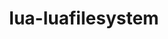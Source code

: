 ---
title: "lua-luafilesystem"
layout: cache
categories: [package, develop]
meta: {"versions": ["1_8_0"], "compilers": ["gcc@=11.3.0", "gcc@=7.5.0"], "oss": ["ubuntu18.04", "ubuntu22.04"], "platforms": ["linux"], "targets": ["x86_64", "x86_64_v3"], "stacks": ["tutorial"], "num_specs": 23, "num_specs_by_stack": {"tutorial": 23}}
spec_details: [{"hash": "njrfip3gfyulhucikxmpnccuwkfkwxmu", "compiler": "gcc@=7.5.0", "versions": ["1_8_0"], "os": "ubuntu18.04", "platform": "linux", "target": "x86_64", "variants": [], "stacks": ["tutorial"], "size": "-", "tarball": "https://binaries.spack.io/develop/build_cache/linux-ubuntu18.04-x86_64/gcc-7.5.0/lua-luafilesystem-1_8_0/linux-ubuntu18.04-x86_64-gcc-7.5.0-lua-luafilesystem-1_8_0-njrfip3gfyulhucikxmpnccuwkfkwxmu.spack"}, {"hash": "r5jvomt264spfookt7svcxhopmc3lfls", "compiler": "gcc@=7.5.0", "versions": ["1_8_0"], "os": "ubuntu18.04", "platform": "linux", "target": "x86_64", "variants": [], "stacks": ["tutorial"], "size": "-", "tarball": "https://binaries.spack.io/develop/build_cache/linux-ubuntu18.04-x86_64/gcc-7.5.0/lua-luafilesystem-1_8_0/linux-ubuntu18.04-x86_64-gcc-7.5.0-lua-luafilesystem-1_8_0-r5jvomt264spfookt7svcxhopmc3lfls.spack"}, {"hash": "lwaasprl5ymclto44nncd4cvozlmtk3s", "compiler": "gcc@=7.5.0", "versions": ["1_8_0"], "os": "ubuntu18.04", "platform": "linux", "target": "x86_64", "variants": [], "stacks": ["tutorial"], "size": "-", "tarball": "https://binaries.spack.io/develop/build_cache/linux-ubuntu18.04-x86_64/gcc-7.5.0/lua-luafilesystem-1_8_0/linux-ubuntu18.04-x86_64-gcc-7.5.0-lua-luafilesystem-1_8_0-lwaasprl5ymclto44nncd4cvozlmtk3s.spack"}, {"hash": "73o2p2gosyogbw6ov7nyaykbfjqmqdpd", "compiler": "gcc@=7.5.0", "versions": ["1_8_0"], "os": "ubuntu18.04", "platform": "linux", "target": "x86_64", "variants": [], "stacks": ["tutorial"], "size": "-", "tarball": "https://binaries.spack.io/develop/build_cache/linux-ubuntu18.04-x86_64/gcc-7.5.0/lua-luafilesystem-1_8_0/linux-ubuntu18.04-x86_64-gcc-7.5.0-lua-luafilesystem-1_8_0-73o2p2gosyogbw6ov7nyaykbfjqmqdpd.spack"}, {"hash": "twyj7zaq7pr33gh6mhgomtzdp2t3ezwc", "compiler": "gcc@=7.5.0", "versions": ["1_8_0"], "os": "ubuntu18.04", "platform": "linux", "target": "x86_64", "variants": [], "stacks": ["tutorial"], "size": "-", "tarball": "https://binaries.spack.io/develop/build_cache/linux-ubuntu18.04-x86_64/gcc-7.5.0/lua-luafilesystem-1_8_0/linux-ubuntu18.04-x86_64-gcc-7.5.0-lua-luafilesystem-1_8_0-twyj7zaq7pr33gh6mhgomtzdp2t3ezwc.spack"}, {"hash": "dp2amnd45eczx6lyw6jaqlvzpgkl3qev", "compiler": "gcc@=7.5.0", "versions": ["1_8_0"], "os": "ubuntu18.04", "platform": "linux", "target": "x86_64", "variants": [], "stacks": ["tutorial"], "size": "-", "tarball": "https://binaries.spack.io/develop/build_cache/linux-ubuntu18.04-x86_64/gcc-7.5.0/lua-luafilesystem-1_8_0/linux-ubuntu18.04-x86_64-gcc-7.5.0-lua-luafilesystem-1_8_0-dp2amnd45eczx6lyw6jaqlvzpgkl3qev.spack"}, {"hash": "hgwsbzxasrotivmzy3vfwv77ggwe6qhd", "compiler": "gcc@=7.5.0", "versions": ["1_8_0"], "os": "ubuntu18.04", "platform": "linux", "target": "x86_64", "variants": [], "stacks": ["tutorial"], "size": "-", "tarball": "https://binaries.spack.io/develop/build_cache/linux-ubuntu18.04-x86_64/gcc-7.5.0/lua-luafilesystem-1_8_0/linux-ubuntu18.04-x86_64-gcc-7.5.0-lua-luafilesystem-1_8_0-hgwsbzxasrotivmzy3vfwv77ggwe6qhd.spack"}, {"hash": "uv7ejwox4ql4pybr6cmwq4m6wweb3n46", "compiler": "gcc@=7.5.0", "versions": ["1_8_0"], "os": "ubuntu18.04", "platform": "linux", "target": "x86_64", "variants": ["build_system=lua"], "stacks": ["tutorial"], "size": "-", "tarball": "https://binaries.spack.io/develop/build_cache/linux-ubuntu18.04-x86_64/gcc-7.5.0/lua-luafilesystem-1_8_0/linux-ubuntu18.04-x86_64-gcc-7.5.0-lua-luafilesystem-1_8_0-uv7ejwox4ql4pybr6cmwq4m6wweb3n46.spack"}, {"hash": "kwpgb3urjov6ybenzxgg4lvdalirwcda", "compiler": "gcc@=7.5.0", "versions": ["1_8_0"], "os": "ubuntu18.04", "platform": "linux", "target": "x86_64", "variants": [], "stacks": ["tutorial"], "size": "-", "tarball": "https://binaries.spack.io/develop/build_cache/linux-ubuntu18.04-x86_64/gcc-7.5.0/lua-luafilesystem-1_8_0/linux-ubuntu18.04-x86_64-gcc-7.5.0-lua-luafilesystem-1_8_0-kwpgb3urjov6ybenzxgg4lvdalirwcda.spack"}, {"hash": "j47jduwfw2sgvd7w5bxooappkws5modg", "compiler": "gcc@=7.5.0", "versions": ["1_8_0"], "os": "ubuntu18.04", "platform": "linux", "target": "x86_64", "variants": [], "stacks": ["tutorial"], "size": "-", "tarball": "https://binaries.spack.io/develop/build_cache/linux-ubuntu18.04-x86_64/gcc-7.5.0/lua-luafilesystem-1_8_0/linux-ubuntu18.04-x86_64-gcc-7.5.0-lua-luafilesystem-1_8_0-j47jduwfw2sgvd7w5bxooappkws5modg.spack"}, {"hash": "xtsrghkvbss6ixhodbxmjuwkmfqmtaeq", "compiler": "gcc@=7.5.0", "versions": ["1_8_0"], "os": "ubuntu18.04", "platform": "linux", "target": "x86_64", "variants": [], "stacks": ["tutorial"], "size": "-", "tarball": "https://binaries.spack.io/develop/build_cache/linux-ubuntu18.04-x86_64/gcc-7.5.0/lua-luafilesystem-1_8_0/linux-ubuntu18.04-x86_64-gcc-7.5.0-lua-luafilesystem-1_8_0-xtsrghkvbss6ixhodbxmjuwkmfqmtaeq.spack"}, {"hash": "wp45h4tr6jhegrg6aocmpqgvlbvvohzk", "compiler": "gcc@=7.5.0", "versions": ["1_8_0"], "os": "ubuntu18.04", "platform": "linux", "target": "x86_64", "variants": [], "stacks": ["tutorial"], "size": "-", "tarball": "https://binaries.spack.io/develop/build_cache/linux-ubuntu18.04-x86_64/gcc-7.5.0/lua-luafilesystem-1_8_0/linux-ubuntu18.04-x86_64-gcc-7.5.0-lua-luafilesystem-1_8_0-wp45h4tr6jhegrg6aocmpqgvlbvvohzk.spack"}, {"hash": "rvjib4qrzbf456r3xxpxl7hh4nkfgrlk", "compiler": "gcc@=7.5.0", "versions": ["1_8_0"], "os": "ubuntu18.04", "platform": "linux", "target": "x86_64", "variants": ["build_system=lua"], "stacks": ["tutorial"], "size": "-", "tarball": "https://binaries.spack.io/develop/build_cache/linux-ubuntu18.04-x86_64/gcc-7.5.0/lua-luafilesystem-1_8_0/linux-ubuntu18.04-x86_64-gcc-7.5.0-lua-luafilesystem-1_8_0-rvjib4qrzbf456r3xxpxl7hh4nkfgrlk.spack"}, {"hash": "sfo7cal43j2nok2e4f2b2pf2zjt4pmna", "compiler": "gcc@=7.5.0", "versions": ["1_8_0"], "os": "ubuntu18.04", "platform": "linux", "target": "x86_64", "variants": [], "stacks": ["tutorial"], "size": "-", "tarball": "https://binaries.spack.io/develop/build_cache/linux-ubuntu18.04-x86_64/gcc-7.5.0/lua-luafilesystem-1_8_0/linux-ubuntu18.04-x86_64-gcc-7.5.0-lua-luafilesystem-1_8_0-sfo7cal43j2nok2e4f2b2pf2zjt4pmna.spack"}, {"hash": "nsi72rguzf5efefi6hs6tzjhhs4mwras", "compiler": "gcc@=7.5.0", "versions": ["1_8_0"], "os": "ubuntu18.04", "platform": "linux", "target": "x86_64", "variants": [], "stacks": ["tutorial"], "size": "-", "tarball": "https://binaries.spack.io/develop/build_cache/linux-ubuntu18.04-x86_64/gcc-7.5.0/lua-luafilesystem-1_8_0/linux-ubuntu18.04-x86_64-gcc-7.5.0-lua-luafilesystem-1_8_0-nsi72rguzf5efefi6hs6tzjhhs4mwras.spack"}, {"hash": "7uma3raa5goq4mkecnisg3ncqw3mymle", "compiler": "gcc@=7.5.0", "versions": ["1_8_0"], "os": "ubuntu18.04", "platform": "linux", "target": "x86_64", "variants": [], "stacks": ["tutorial"], "size": "-", "tarball": "https://binaries.spack.io/develop/build_cache/linux-ubuntu18.04-x86_64/gcc-7.5.0/lua-luafilesystem-1_8_0/linux-ubuntu18.04-x86_64-gcc-7.5.0-lua-luafilesystem-1_8_0-7uma3raa5goq4mkecnisg3ncqw3mymle.spack"}, {"hash": "3jg7un2nsqv3nfdefpo5grcv24c27vit", "compiler": "gcc@=7.5.0", "versions": ["1_8_0"], "os": "ubuntu18.04", "platform": "linux", "target": "x86_64", "variants": ["build_system=lua"], "stacks": ["tutorial"], "size": "-", "tarball": "https://binaries.spack.io/develop/build_cache/linux-ubuntu18.04-x86_64/gcc-7.5.0/lua-luafilesystem-1_8_0/linux-ubuntu18.04-x86_64-gcc-7.5.0-lua-luafilesystem-1_8_0-3jg7un2nsqv3nfdefpo5grcv24c27vit.spack"}, {"hash": "jzuvie4plhlldegbwd6ccaendnhi7ll2", "compiler": "gcc@=7.5.0", "versions": ["1_8_0"], "os": "ubuntu18.04", "platform": "linux", "target": "x86_64", "variants": [], "stacks": ["tutorial"], "size": "-", "tarball": "https://binaries.spack.io/develop/build_cache/linux-ubuntu18.04-x86_64/gcc-7.5.0/lua-luafilesystem-1_8_0/linux-ubuntu18.04-x86_64-gcc-7.5.0-lua-luafilesystem-1_8_0-jzuvie4plhlldegbwd6ccaendnhi7ll2.spack"}, {"hash": "tk752vmuvtoxmxvyw5ren5ytzzckfmqx", "compiler": "gcc@=7.5.0", "versions": ["1_8_0"], "os": "ubuntu18.04", "platform": "linux", "target": "x86_64_v3", "variants": ["build_system=lua"], "stacks": ["tutorial"], "size": "-", "tarball": "https://binaries.spack.io/develop/build_cache/linux-ubuntu18.04-x86_64_v3/gcc-7.5.0/lua-luafilesystem-1_8_0/linux-ubuntu18.04-x86_64_v3-gcc-7.5.0-lua-luafilesystem-1_8_0-tk752vmuvtoxmxvyw5ren5ytzzckfmqx.spack"}, {"hash": "dsyigns57uweowjrh3edb7d5c3llcdmc", "compiler": "gcc@=7.5.0", "versions": ["1_8_0"], "os": "ubuntu18.04", "platform": "linux", "target": "x86_64_v3", "variants": ["build_system=lua"], "stacks": ["tutorial"], "size": "-", "tarball": "https://binaries.spack.io/develop/build_cache/linux-ubuntu18.04-x86_64_v3/gcc-7.5.0/lua-luafilesystem-1_8_0/linux-ubuntu18.04-x86_64_v3-gcc-7.5.0-lua-luafilesystem-1_8_0-dsyigns57uweowjrh3edb7d5c3llcdmc.spack"}, {"hash": "zrmtparftea6ojes5a3rtjimuibc4u2t", "compiler": "gcc@=7.5.0", "versions": ["1_8_0"], "os": "ubuntu18.04", "platform": "linux", "target": "x86_64_v3", "variants": ["build_system=lua"], "stacks": ["tutorial"], "size": "-", "tarball": "https://binaries.spack.io/develop/build_cache/linux-ubuntu18.04-x86_64_v3/gcc-7.5.0/lua-luafilesystem-1_8_0/linux-ubuntu18.04-x86_64_v3-gcc-7.5.0-lua-luafilesystem-1_8_0-zrmtparftea6ojes5a3rtjimuibc4u2t.spack"}, {"hash": "z63jqfndi5tbyldab3gup3eativbsxki", "compiler": "gcc@=7.5.0", "versions": ["1_8_0"], "os": "ubuntu18.04", "platform": "linux", "target": "x86_64_v3", "variants": ["build_system=lua"], "stacks": ["tutorial"], "size": "-", "tarball": "https://binaries.spack.io/develop/build_cache/linux-ubuntu18.04-x86_64_v3/gcc-7.5.0/lua-luafilesystem-1_8_0/linux-ubuntu18.04-x86_64_v3-gcc-7.5.0-lua-luafilesystem-1_8_0-z63jqfndi5tbyldab3gup3eativbsxki.spack"}, {"hash": "wjjhj5fa6zlncr65qga6da6bblhj6snf", "compiler": "gcc@=11.3.0", "versions": ["1_8_0"], "os": "ubuntu22.04", "platform": "linux", "target": "x86_64_v3", "variants": ["build_system=lua"], "stacks": ["tutorial"], "size": "-", "tarball": "https://binaries.spack.io/develop/build_cache/linux-ubuntu22.04-x86_64_v3/gcc-11.3.0/lua-luafilesystem-1_8_0/linux-ubuntu22.04-x86_64_v3-gcc-11.3.0-lua-luafilesystem-1_8_0-wjjhj5fa6zlncr65qga6da6bblhj6snf.spack"}]
---